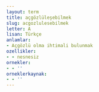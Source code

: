 ```yaml
---
layout: term
title: açgözlüleşebilmek
slug: acgozlulesebilmek
letter: A
lisan: Türkçe
anlamlar:
- Açgözlü olma ihtimali bulunmak
ozellikler:
- - nesnesiz
ornekler:
- - ''
orneklerkaynak:
- - ''
---
```

